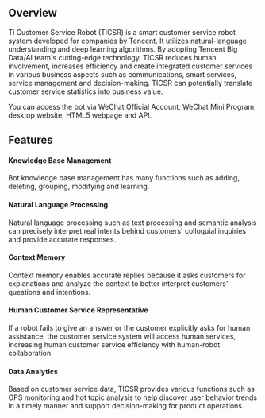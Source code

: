 ## Overview
Ti Customer Service Robot (TICSR) is a smart customer service robot system developed for companies by Tencent. It utilizes natural-language understanding and deep learning algorithms. By adopting Tencent Big Data/AI team's cutting-edge technology, TICSR reduces human involvement, increases efficiency and create integrated customer services in various business aspects such as communications, smart services, service management and decision-making. TICSR can potentially translate customer service statistics into business value.

You can access the bot via WeChat Official Account, WeChat Mini Program, desktop website, HTML5 webpage and API.

## Features
#### Knowledge Base Management
Bot knowledge base management has many functions such as adding, deleting, grouping, modifying and learning.
#### Natural Language Processing
Natural language processing such as text processing and semantic analysis can precisely interpret real intents behind customers' colloquial inquiries and provide accurate responses.
#### Context Memory
Context memory enables accurate replies because it asks customers for explanations and analyze the context to better interpret customers' questions and intentions.
#### Human Customer Service Representative
If a robot fails to give an answer or the customer explicitly asks for human assistance, the customer service system will access human services, increasing human customer service efficiency with human-robot collaboration.
#### Data Analytics
Based on customer service data, TICSR provides various functions such as OPS monitoring and hot topic analysis to help discover user behavior trends in a timely manner and support decision-making for product operations.
